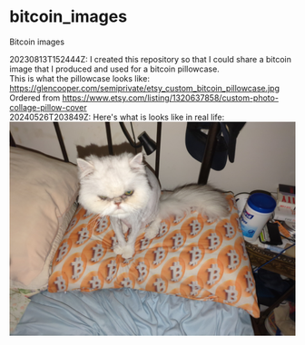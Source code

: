 # bitcoin_images
Bitcoin images

20230813T152444Z: I created this repository so that I could share a bitcoin image that I produced and used for a bitcoin pillowcase.  
This is what the pillowcase looks like: https://glencooper.com/semiprivate/etsy_custom_bitcoin_pillowcase.jpg  
Ordered from https://www.etsy.com/listing/1320637858/custom-photo-collage-pillow-cover  
20240526T203849Z: Here's what is looks like in real life: ![Pancho on bitcoin pillowcase](20240427T173450210Z-Pancho_on_bitcon_pillowcase.jpg)
